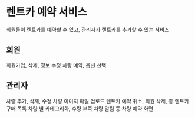 # 렌트카 예약 서비스
회원들이 렌트카를 예약할 수 있고, 관리자가 렌트카를 추가할 수 있는 서비스

## 회원
회원가입, 삭제, 정보 수정
차량 예약, 옵션 선택

## 관리자
차량 추가, 삭제, 수정
차량 이미지 파일 업로드
렌트카 예약 취소, 회원 삭제, 총 렌트카 구매 목록
차량 별 카테고리화, 수량 부족 차량 알림 등 차량 예약 화면
